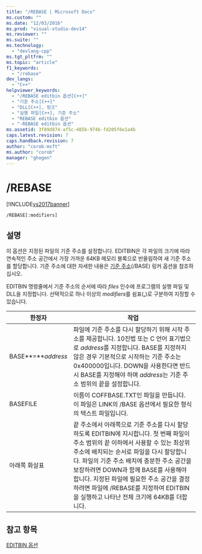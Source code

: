 ```yaml
---
title: "/REBASE | Microsoft Docs"
ms.custom: ""
ms.date: "12/03/2016"
ms.prod: "visual-studio-dev14"
ms.reviewer: ""
ms.suite: ""
ms.technology: 
  - "devlang-cpp"
ms.tgt_pltfrm: ""
ms.topic: "article"
f1_keywords: 
  - "/rebase"
dev_langs: 
  - "C++"
helpviewer_keywords: 
  - "/REBASE editbin 옵션[C++]"
  - "기준 주소[C++]"
  - "DLL[C++], 링크"
  - "실행 파일[C++], 기준 주소"
  - "REBASE editbin 옵션"
  - "-REBASE editbin 옵션"
ms.assetid: 3f89d874-af5c-485b-974b-fd205f6e1a4b
caps.latest.revision: 7
caps.handback.revision: 7
author: "corob-msft"
ms.author: "corob"
manager: "ghogen"
---
```

# /REBASE
[!INCLUDE[vs2017banner](../../assembler/inline/includes/vs2017banner.md)]

```  
/REBASE[:modifiers]  
```  
  
## 설명  
 이 옵션은 지정된 파일의 기준 주소를 설정합니다.  EDITBIN은 각 파일의 크기에 따라 연속적인 주소 공간에서 가장 가까운 64KB 메모리 블록으로 반올림하여 새 기준 주소를 할당합니다.  기준 주소에 대한 자세한 내용은 [기준 주소](../../build/reference/base-base-address.md)\(\/BASE\) 링커 옵션을 참조하십시오.  
  
 EDITBIN 명령줄에서 기준 주소의 순서에 따라 *files* 인수에 프로그램의 실행 파일 및 DLL을 지정합니다.  선택적으로 하나 이상의 *modifiers*를 쉼표\(**,**\)로 구분하여 지정할 수 있습니다.  
  
|한정자|작업|  
|---------|--------|  
|BASE**\=***address*|파일에 기준 주소를 다시 할당하기 위해 시작 주소를 제공합니다.  10진법 또는 C 언어 표기법으로 *address*를 지정합니다.  BASE를 지정하지 않은 경우 기본적으로 시작하는 기준 주소는 0x400000입니다.  DOWN을 사용한다면 반드시 BASE를 지정해야 하며 *address*는 기준 주소 범위의 끝을 설정합니다.|  
|BASEFILE|이름이 COFFBASE.TXT인 파일을 만듭니다. 이 파일은 LINK의 \/BASE 옵션에서 필요한 형식의 텍스트 파일입니다.|  
|아래쪽 화살표|끝 주소에서 아래쪽으로 기준 주소를 다시 할당하도록 EDITBIN에 지시합니다.  첫 번째 파일이 주소 범위의 끝 이하에서 사용할 수 있는 최상위 주소에 배치되는 순서로 파일을 다시 할당합니다.  파일의 기준 주소 배치에 충분한 주소 공간을 보장하려면 DOWN과 함께 BASE를 사용해야 합니다.  지정된 파일에 필요한 주소 공간을 결정하려면 파일에 \/REBASE를 지정하여 EDITBIN을 실행하고 나타난 전체 크기에 64KB를 더합니다.|  
  
## 참고 항목  
 [EDITBIN 옵션](../../build/reference/editbin-options.md)